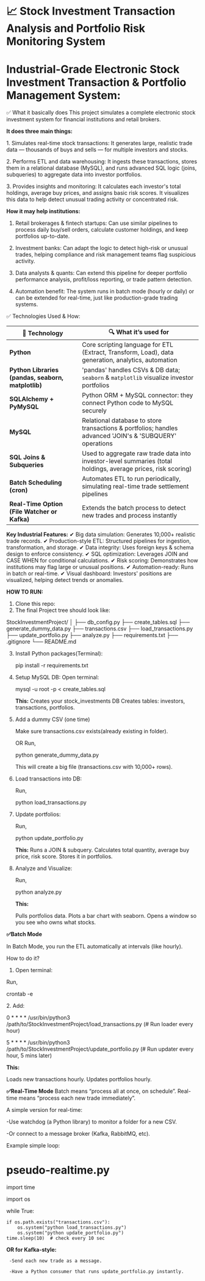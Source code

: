 # 📈 Stock Investment Transaction Analysis and Portfolio Risk Monitoring System

# Industrial-Grade Electronic Stock Investment Transaction & Portfolio Management System:

✅ What it basically does
This project simulates a complete electronic stock investment system for financial institutions and retail brokers.

**It does three main things:**

1️. Simulates real-time stock transactions:
It generates large, realistic trade data — thousands of buys and sells — for multiple investors and stocks.

2️. Performs ETL and data warehousing:
It ingests these transactions, stores them in a relational database (MySQL), and runs advanced SQL logic (joins, subqueries) to aggregate data into investor portfolios.

3️. Provides insights and monitoring:
It calculates each investor's total holdings, average buy prices, and assigns basic risk scores. It visualizes this data to help detect unusual trading activity or concentrated risk.

**How it may help institutions:**

1. Retail brokerages & fintech startups:
Can use similar pipelines to process daily buy/sell orders, calculate customer holdings, and keep portfolios up-to-date.

2. Investment banks:
Can adapt the logic to detect high-risk or unusual trades, helping compliance and risk management teams flag suspicious activity.

3. Data analysts & quants:
Can extend this pipeline for deeper portfolio performance analysis, profit/loss reporting, or trade pattern detection.

4. Automation benefit:
The system runs in batch mode (hourly or daily) or can be extended for real-time, just like production-grade trading systems.



✅ Technologies Used & How:

| 📌 **Technology**                                  | 🔍 **What it’s used for**                                                                                     |
| -------------------------------------------------- | ------------------------------------------------------------------------------------------------------------- |
| **Python**                                         | Core scripting language for ETL (Extract, Transform, Load), data generation, analytics, automation            |
| **Python Libraries (pandas, seaborn, matplotlib)** | 'pandas' handles CSVs & DB data; `seaborn` & `matplotlib` visualize investor portfolios                       |
| **SQLAlchemy + PyMySQL**                           | Python ORM + MySQL connector: they connect Python code to MySQL securely                                      |
| **MySQL**                                          | Relational database to store transactions & portfolios; handles advanced 'JOIN's & 'SUBQUERY' operations      |
| **SQL Joins & Subqueries**                         | Used to aggregate raw trade data into investor-level summaries (total holdings, average prices, risk scoring) |
| **Batch Scheduling (cron)**                        | Automates ETL to run periodically, simulating real-time trade settlement pipelines                            |
| **Real-Time Option (File Watcher or Kafka)**       | Extends the batch process to detect new trades and process instantly                                          |


**Key Industrial Features:**
✔ Big data simulation: Generates 10,000+ realistic trade records.
✔ Production-style ETL: Structured pipelines for ingestion, transformation, and storage.
✔ Data integrity: Uses foreign keys & schema design to enforce consistency.
✔ SQL optimization: Leverages JOIN and CASE WHEN for conditional calculations.
✔ Risk scoring: Demonstrates how institutions may flag large or unusual positions.
✔ Automation-ready: Runs in batch or real-time.
✔ Visual dashboard: Investors' positions are visualized, helping detect trends or anomalies.



**HOW TO RUN:**

1. Clone this repo:
2. The final Project tree should look like:
   
StockInvestmentProject/
│
├── db_config.py
├── create_tables.sql
├── generate_dummy_data.py
├── transactions.csv
├── load_transactions.py
├── update_portfolio.py
├── analyze.py
├── requirements.txt
├── .gitignore
└── README.md

3. Install Python packages(Terminal):
   
   pip install -r requirements.txt

4. Setup MySQL DB:
   Open terminal:
   
   mysql -u root -p < create_tables.sql
   
   **This:**
   Creates your stock_investments DB
   Creates tables: investors, transactions, portfolios.

5. Add a dummy CSV (one time)
   
   Make sure transactions.csv exists(already existing in folder).
   
   OR Run,
   
   python generate_dummy_data.py
   
   This will create a big file (transactions.csv with 10,000+ rows).

6. Load transactions into DB:
   
   Run,
   
   python load_transactions.py

7. Update portfolios:
    
   Run,
   
   python update_portfolio.py

   **This:**
     Runs a JOIN & subquery.
     Calculates total quantity, average buy price, risk score.
     Stores it in portfolios.


8. Analyze and Visualize:
    
   Run,
   
   python analyze.py

   **This:**
   
    Pulls portfolios data.
    Plots a bar chart with seaborn.
    Opens a window so you see who owns what stocks.



**✅Batch Mode**

In Batch Mode, you run the ETL automatically at intervals (like hourly).

How to do it?

1. Open terminal:
   
Run,

crontab -e

2️. Add:


0 * * * * /usr/bin/python3 /path/to/StockInvestmentProject/load_transactions.py    (# Run loader every hour)


5 * * * * /usr/bin/python3 /path/to/StockInvestmentProject/update_portfolio.py      (# Run updater every hour, 5 mins later)

**This:**

Loads new transactions hourly.
Updates portfolios hourly.



**✅Real-Time Mode**
Batch means “process all at once, on schedule”.
Real-time means “process each new trade immediately”.

A simple version for real-time:

-Use watchdog (a Python library) to monitor a folder for a new CSV.

-Or connect to a message broker (Kafka, RabbitMQ, etc).

Example simple loop:

# pseudo-realtime.py

import time

import os

while True:

    if os.path.exists("transactions.csv"):
        os.system("python load_transactions.py")
        os.system("python update_portfolio.py")
    time.sleep(10)  # check every 10 sec
    

   **OR for Kafka-style:**
   

     -Send each new trade as a message.

     -Have a Python consumer that runs update_portfolio.py instantly.












